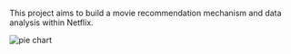This project aims to build a movie recommendation mechanism and data analysis within Netflix.

![pie chart](https://github.com/user-attachments/assets/414796b5-7801-464d-a991-853e443cc1f2)
